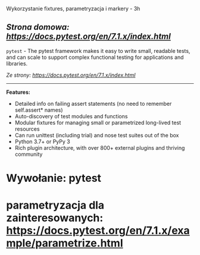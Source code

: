 Wykorzystanie fixtures, parametryzacja i markery - 3h

## *Strona domowa: https://docs.pytest.org/en/7.1.x/index.html*

`pytest` - The pytest framework makes it easy to write small, readable tests, and can scale to support complex functional testing for applications and libraries.

*Ze strony: https://docs.pytest.org/en/7.1.x/index.html*

----

**Features:**

- Detailed info on failing assert statements (no need to remember self.assert* names)
- Auto-discovery of test modules and functions
- Modular fixtures for managing small or parametrized long-lived test resources
- Can run unittest (including trial) and nose test suites out of the box
- Python 3.7+ or PyPy 3
- Rich plugin architecture, with over 800+ external plugins and thriving community


# Wywołanie: pytest

# parametryzacja dla zainteresowanych: https://docs.pytest.org/en/7.1.x/example/parametrize.html